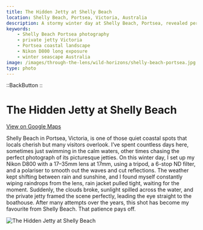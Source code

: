 ```yaml
---
title: The Hidden Jetty at Shelly Beach
location: Shelly Beach, Portsea, Victoria, Australia
description: A stormy winter day at Shelly Beach, Portsea, revealed perfect light over a private jetty—my favourite capture yet after years of returning.
keywords:
    - Shelly Beach Portsea photography
    - private jetty Victoria
    - Portsea coastal landscape
    - Nikon D800 long exposure
    - winter seascape Australia
image: /images/through-the-lens/wild-horizons/shelly-beach-portsea.jpg
type: photo
---
```


::BackButton
::

# The Hidden Jetty at Shelly Beach

<a href="https://maps.app.goo.gl/WKikPGRiqDCQoVHm6" target="_blank" rel="noopener noreferrer">View on Google Maps</a>

Shelly Beach in Portsea, Victoria, is one of those quiet coastal spots that locals cherish but many visitors overlook. I’ve spent countless days here, sometimes just swimming in the calm waters, other times chasing the perfect photograph of its picturesque jetties. On this winter day, I set up my Nikon D800 with a 17–35mm lens at 17mm, using a tripod, a 6-stop ND filter, and a polariser to smooth out the waves and cut reflections. The weather kept shifting between rain and sunshine, and I found myself constantly wiping raindrops from the lens, rain jacket pulled tight, waiting for the moment. Suddenly, the clouds broke, sunlight spilled across the water, and the private jetty framed the scene perfectly, leading the eye straight to the boathouse. After many attempts over the years, this shot has become my favourite from Shelly Beach. That patience pays off.

![The Hidden Jetty at Shelly Beach](/images/through-the-lens/wild-horizons/shelly-beach-portsea.jpg)

<div class="mb-8"></div>
